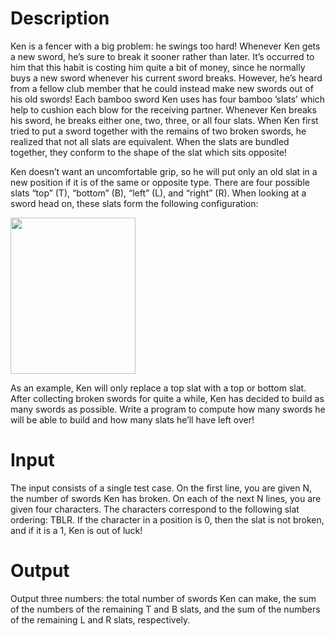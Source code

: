 # Description
Ken is a fencer with a big problem: he swings too hard!
Whenever Ken gets a new sword, he’s sure to break it sooner rather than later. 
It’s occurred to him that this habit is costing him quite a bit of money, since he normally buys a new sword whenever his current sword breaks. 
However, he’s heard from a fellow club member that he could instead make new swords out of his old swords!
Each bamboo sword Ken uses has four bamboo ’slats’ which help to cushion each blow for the receiving partner. 
Whenever Ken breaks his sword, he breaks either one, two, three, or all four slats.
When Ken first tried to put a sword together with the remains of two broken swords, he realized that not all slats are equivalent. 
When the slats are bundled together, they conform to the shape of the slat which sits opposite!

Ken doesn’t want an uncomfortable grip, so he will put only an old slat in a new position if it is of the same or opposite type. 
There are four possible slats “top” (T), “bottom” (B), “left” (L), and “right” (R). When looking at a sword head on, these slats form the following configuration:

<img src="https://open.kattis.com/problems/brokenswords/file/statement/en/img-0002.jpg" width="200" height="250">

As an example, Ken will only replace a top slat with a top or bottom slat.
After collecting broken swords for quite a while, Ken has decided to build as many swords as possible. 
Write a program to compute how many swords he will be able to build and how many slats he’ll have left over!

# Input
The input consists of a single test case. On the first line, you are given N, the number of swords Ken has broken. 
On each of the next N lines, you are given four characters. The characters correspond to the following slat ordering: TBLR. 
If the character in a position is 0, then the slat is not broken, and if it is a 1, Ken is out of luck!

# Output
Output three numbers: the total number of swords Ken can make, the sum of the numbers of the remaining T and B slats, and the sum of the numbers of the remaining L and R slats, respectively.
